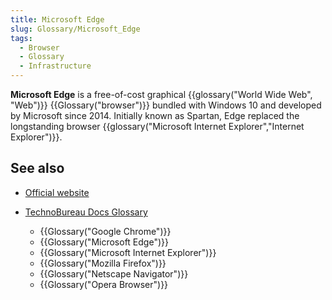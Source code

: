 ```yaml
---
title: Microsoft Edge
slug: Glossary/Microsoft_Edge
tags:
  - Browser
  - Glossary
  - Infrastructure
---
```

**Microsoft Edge** is a free-of-cost graphical {{glossary("World Wide Web", "Web")}} {{Glossary("browser")}} bundled with Windows 10 and developed by Microsoft since 2014. Initially known as Spartan, Edge replaced the longstanding browser {{glossary("Microsoft Internet Explorer","Internet Explorer")}}.

## See also

- [Official website](https://www.microsoft.com/edge)
- [TechnoBureau Docs Glossary](/en-US/docs/Glossary)

  - {{Glossary("Google Chrome")}}
  - {{Glossary("Microsoft Edge")}}
  - {{Glossary("Microsoft Internet Explorer")}}
  - {{Glossary("Mozilla Firefox")}}
  - {{Glossary("Netscape Navigator")}}
  - {{Glossary("Opera Browser")}}
